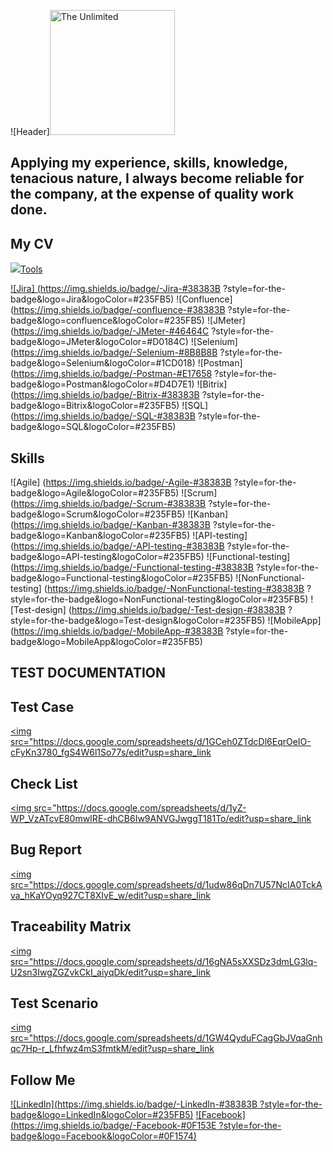 ![Header]<img src="https://drive.google.com/file/d/1i0Lw0x5ir7aO1xNRwxqGqKavMBhYL3aL/view?usp=share_link" alt="The Unlimited" width="200"/>

## Applying my experience, skills, knowledge, tenacious nature, I always become reliable for the company, at the expense of quality work done.

## My CV 
<a href="https://docs.google.com/document/d/1-7yBY5STdRvKvRrnywJsMvaIgXqkD4LlSf6oDYQkPBQ/edit?usp=sharing" target="_blank">
<img src="https://docs.google.com/document/d/1-7yBY5STdRvKvRrnywJsMvaIgXqkD4LlSf6oDYQkPBQ/edit?usp=sharing
</a>

## Tools
![Jira] (https://img.shields.io/badge/-Jira-#38383B 
?style=for-the-badge&logo=Jira&logoColor=#235FB5)
![Confluence] (https://img.shields.io/badge/-confluence-#38383B 
?style=for-the-badge&logo=confluence&logoColor=#235FB5)
![JMeter] (https://img.shields.io/badge/-JMeter-#46464C 
?style=for-the-badge&logo=JMeter&logoColor=#D0184C)
![Selenium] (https://img.shields.io/badge/-Selenium-#8B8B8B 
?style=for-the-badge&logo=Selenium&logoColor=#1CD018)
![Postman] (https://img.shields.io/badge/-Postman-#E17658 
?style=for-the-badge&logo=Postman&logoColor=#D4D7E1)
![Bitrix] (https://img.shields.io/badge/-Bitrix-#38383B 
?style=for-the-badge&logo=Bitrix&logoColor=#235FB5)
![SQL] (https://img.shields.io/badge/-SQL-#38383B 
?style=for-the-badge&logo=SQL&logoColor=#235FB5)

## Skills
![Agile] (https://img.shields.io/badge/-Agile-#38383B 
?style=for-the-badge&logo=Agile&logoColor=#235FB5)
![Scrum] (https://img.shields.io/badge/-Scrum-#38383B 
?style=for-the-badge&logo=Scrum&logoColor=#235FB5)
![Kanban] (https://img.shields.io/badge/-Kanban-#38383B 
?style=for-the-badge&logo=Kanban&logoColor=#235FB5)
![API-testing] (https://img.shields.io/badge/-API-testing-#38383B 
?style=for-the-badge&logo=API-testing&logoColor=#235FB5)
![Functional-testing] (https://img.shields.io/badge/-Functional-testing-#38383B 
?style=for-the-badge&logo=Functional-testing&logoColor=#235FB5)
![NonFunctional-testing] (https://img.shields.io/badge/-NonFunctional-testing-#38383B 
?style=for-the-badge&logo=NonFunctional-testing&logoColor=#235FB5)
![Test-design] (https://img.shields.io/badge/-Test-design-#38383B 
?style=for-the-badge&logo=Test-design&logoColor=#235FB5)
![MobileApp] (https://img.shields.io/badge/-MobileApp-#38383B 
?style=for-the-badge&logo=MobileApp&logoColor=#235FB5)

## TEST DOCUMENTATION
## Test Case <a href="https://docs.google.com/spreadsheets/d/1GCeh0ZTdcDl6EqrOeIO-cFyKn3780_fgS4W6l1So77s/edit?usp=share_link" target="_blank">
<img src="https://docs.google.com/spreadsheets/d/1GCeh0ZTdcDl6EqrOeIO-cFyKn3780_fgS4W6l1So77s/edit?usp=share_link
</a>

## Check List <a href="https://docs.google.com/spreadsheets/d/1yZ-WP_VzATcvE80mwIRE-dhCB6Iw9ANVGJwggT181To/edit?usp=share_link" target="_blank">
<img src="https://docs.google.com/spreadsheets/d/1yZ-WP_VzATcvE80mwIRE-dhCB6Iw9ANVGJwggT181To/edit?usp=share_link
</a>

## Bug Report <a href="https://docs.google.com/spreadsheets/d/1udw86qDn7U57NcIA0TckAva_hKaYOyq927CT8XIvE_w/edit?usp=share_link" target="_blank">
<img src="https://docs.google.com/spreadsheets/d/1udw86qDn7U57NcIA0TckAva_hKaYOyq927CT8XIvE_w/edit?usp=share_link
</a>

## Traceability Matrix <a href="https://docs.google.com/spreadsheets/d/16gNA5sXXSDz3dmLG3lq-U2sn3IwgZGZvkCkI_aiyqDk/edit?usp=share_link" target="_blank">
<img src="https://docs.google.com/spreadsheets/d/16gNA5sXXSDz3dmLG3lq-U2sn3IwgZGZvkCkI_aiyqDk/edit?usp=share_link
</a>

## Test Scenario <a href="https://docs.google.com/spreadsheets/d/1GW4QyduFCagGbJVqaGnhqc7Hp-r_Lfhfwz4mS3fmtkM/edit?usp=share_link" target="_blank">
<img src="https://docs.google.com/spreadsheets/d/1GW4QyduFCagGbJVqaGnhqc7Hp-r_Lfhfwz4mS3fmtkM/edit?usp=share_link
</a>


## Follow Me
[![LinkedIn](https://img.shields.io/badge/-LinkedIn-#38383B ?style=for-the-badge&logo=LinkedIn&logoColor=#235FB5)](https://www.linkedin.com/in/victor-vartic-73442222a/)
[![Facebook](https://img.shields.io/badge/-Facebook-#0F153E ?style=for-the-badge&logo=Facebook&logoColor=#0F1574)](https://www.facebook.com/victor.vartik)

